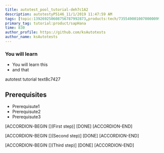 ```yaml
---
title: autotest_pool_tutorial-deh7c1A2
description: autotestyP5146_11/1/2019 11:47:59 AM
tags: [topic:139269250608756787992873,products:tech/73554900100700000996,tutorial:experience/advanced]
primary_tag: tutorial:product/sapHana
time: 830
author_profile: https://github.com/ksAutotests
author_name: ksAutotests
---
```

### You will learn
- You will learn this
- and that

autotest tutorial text8c7427

## Prerequisites
- Prerequisute1
- Prerequisute2
- Prerequisute3

[ACCORDION-BEGIN [](First step)]
[DONE]
[ACCORDION-END]

[ACCORDION-BEGIN [](Second step)]
[DONE]
[ACCORDION-END]

[ACCORDION-BEGIN [](Third step)]
[DONE]
[ACCORDION-END]

